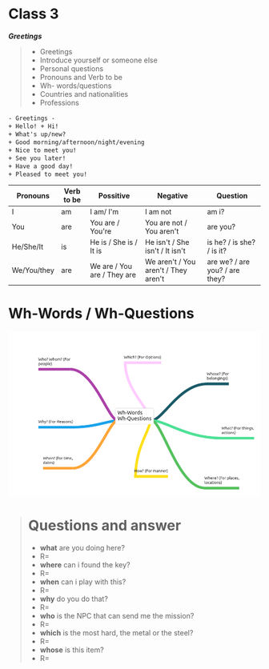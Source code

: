 # Class 3
___Greetings___

> * Greetings
> * Introduce yourself or someone else
> * Personal questions
> * Pronouns and Verb to be
> * Wh- words/questions
> * Countries and nationalities
> * Professions

```
- Greetings -
+ Hello! + Hi!
+ What's up/new?
+ Good morning/afternoon/night/evening
+ Nice to meet you!
+ See you later!
+ Have a good day!
+ Pleased to meet you!
```

| Pronouns | Verb to be | Possitive | Negative | Question |
| ----- | ----- | ----- | ----- | -----|
| I | am | I am/ I'm | I am not | am i?
| You | are | You are / You're | You are not / You aren't | are you?
| He/She/It | is | He is / She is / It is | He isn't / She isn't / It isn't | is he? / is she? / is it?
| We/You/they | are | We are / You are / They are | We aren't / You aren't / They aren't | are we? / are you? / are they?

# Wh-Words / Wh-Questions
![Mapa mental](./wh-words.png)

> # Questions and answer
> * **what** are you doing here?
> * R=
> * **where** can i found the key?
> * R=
> * **when** can i play with this?
> * R=
> * **why** do you do that?
> * R=
> * **who** is the NPC that can send me the mission?
> * R=
> * **which** is the most hard, the metal or the steel?
> * R=
> * **whose** is this item?
> * R=